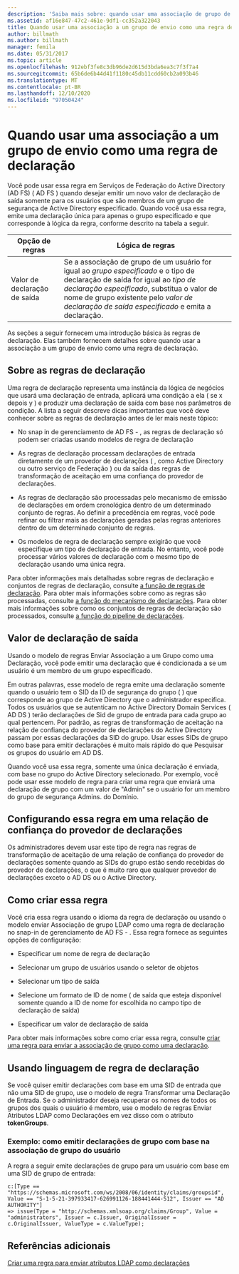 ```yaml
---
description: 'Saiba mais sobre: quando usar uma associação de grupo de envio como uma regra de declaração'
ms.assetid: af16e847-47c2-461e-9df1-cc352a322043
title: Quando usar uma associação a um grupo de envio como uma regra de declaração
author: billmath
ms.author: billmath
manager: femila
ms.date: 05/31/2017
ms.topic: article
ms.openlocfilehash: 912ebf3fe8c3db96de2d615d3bda6ea3c7f3f7a4
ms.sourcegitcommit: 65b6de6b44d41f1180c45db11cdd60cb2a093b46
ms.translationtype: MT
ms.contentlocale: pt-BR
ms.lasthandoff: 12/10/2020
ms.locfileid: "97050424"
---
```

# <a name="when-to-use-a-send-group-membership-as-a-claim-rule"></a>Quando usar uma associação a um grupo de envio como uma regra de declaração
Você pode usar essa regra em Serviços de Federação do Active Directory (AD FS) \( AD FS \) quando desejar emitir um novo valor de declaração de saída somente para os usuários que são membros de um grupo de segurança de Active Directory especificado. Quando você usa essa regra, emite uma declaração única para apenas o grupo especificado e que corresponde à lógica da regra, conforme descrito na tabela a seguir.

|Opção de regras|Lógica de regras|
|---------------|--------------|
|Valor de declaração de saída|Se a associação de grupo de um usuário for igual ao *grupo especificado* e o tipo de declaração de saída for igual ao *tipo de declaração especificado*, substitua o valor de nome de grupo existente pelo *valor de declaração de saída especificado* e emita a declaração.|

As seções a seguir fornecem uma introdução básica às regras de declaração. Elas também fornecem detalhes sobre quando usar a associação a um grupo de envio como uma regra de declaração.

## <a name="about-claim-rules"></a>Sobre as regras de declaração
Uma regra de declaração representa uma instância da lógica de negócios que usará uma declaração de entrada, aplicará uma condição a ela \( se x depois y \) e produzir uma declaração de saída com base nos parâmetros de condição. A lista a seguir descreve dicas importantes que você deve conhecer sobre as regras de declaração antes de ler mais neste tópico:

-   No snap in de gerenciamento de AD FS \- , as regras de declaração só podem ser criadas usando modelos de regra de declaração

-   As regras de declaração processam declarações de entrada diretamente de um provedor de declarações \( , como Active Directory ou outro serviço de Federação \) ou da saída das regras de transformação de aceitação em uma confiança do provedor de declarações.

-   As regras de declaração são processadas pelo mecanismo de emissão de declarações em ordem cronológica dentro de um determinado conjunto de regras. Ao definir a precedência em regras, você pode refinar ou filtrar mais as declarações geradas pelas regras anteriores dentro de um determinado conjunto de regras.

-   Os modelos de regra de declaração sempre exigirão que você especifique um tipo de declaração de entrada. No entanto, você pode processar vários valores de declaração com o mesmo tipo de declaração usando uma única regra.

Para obter informações mais detalhadas sobre regras de declaração e conjuntos de regras de declaração, consulte [a função de regras de declaração](The-Role-of-Claim-Rules.md). Para obter mais informações sobre como as regras são processadas, consulte [a função do mecanismo de declarações](The-Role-of-the-Claims-Engine.md). Para obter mais informações sobre como os conjuntos de regras de declaração são processados, consulte [a função do pipeline de declarações](The-Role-of-the-Claims-Pipeline.md).

## <a name="outgoing-claim-value"></a>Valor de declaração de saída
Usando o modelo de regras Enviar Associação a um Grupo como uma Declaração, você pode emitir uma declaração que é condicionada a se um usuário é um membro de um grupo especificado.

Em outras palavras, esse modelo de regra emite uma declaração somente quando o usuário tem o SID da ID de segurança do grupo \( \) que corresponde ao grupo de Active Directory que o administrador especifica. Todos os usuários que se autenticam no Active Directory Domain Services \( AD DS \) terão declarações de Sid de grupo de entrada para cada grupo ao qual pertencem. Por padrão, as regras de transformação de aceitação na relação de confiança do provedor de declarações do Active Directory passam por essas declarações da SID do grupo. Usar esses SIDs de grupo como base para emitir declarações é muito mais rápido do que Pesquisar os grupos do usuário em AD DS.

Quando você usa essa regra, somente uma única declaração é enviada, com base no grupo do Active Directory selecionado. Por exemplo, você pode usar esse modelo de regra para criar uma regra que enviará uma declaração de grupo com um valor de "Admin" se o usuário for um membro do grupo de segurança Admins. do Domínio.

## <a name="configuring-this-rule-on-a-claims-provider-trust"></a>Configurando essa regra em uma relação de confiança do provedor de declarações
Os administradores devem usar este tipo de regra nas regras de transformação de aceitação de uma relação de confiança do provedor de declarações somente quando as SIDs do grupo estão sendo recebidas do provedor de declarações, o que é muito raro que qualquer provedor de declarações exceto o AD DS ou o Active Directory.

## <a name="how-to-create-this-rule"></a>Como criar essa regra
Você cria essa regra usando o idioma da regra de declaração ou usando o modelo enviar Associação de grupo LDAP como uma regra de declaração no snap-in de gerenciamento de AD FS \- . Essa regra fornece as seguintes opções de configuração:

-   Especificar um nome de regra de declaração

-   Selecionar um grupo de usuários usando o seletor de objetos

-   Selecionar um tipo de saída

-   Selecione um formato de ID de nome \( de saída que esteja disponível somente quando a ID de nome for escolhida no campo tipo de declaração de saída\)

-   Especificar um valor de declaração de saída

Para obter mais informações sobre como criar essa regra, consulte [criar uma regra para enviar a associação de grupo como uma declaração](/previous-versions/windows/it-pro/windows-server-2012-R2-and-2012/ee913569(v=ws.11)).

## <a name="using-the-claim-rule-language"></a>Usando linguagem de regra de declaração
Se você quiser emitir declarações com base em uma SID de entrada que não uma SID de grupo, use o modelo de regra Transformar uma Declaração de Entrada. Se o administrador deseja recuperar os nomes de todos os grupos dos quais o usuário é membro, use o modelo de regras Enviar Atributos LDAP como Declarações em vez disso com o atributo **tokenGroups**.

### <a name="example-how-to-issue-group-claims-based-on-the-users-group-membership"></a>Exemplo: como emitir declarações de grupo com base na associação de grupo do usuário
A regra a seguir emite declarações de grupo para um usuário com base em uma SID de grupo de entrada:

```
c:[Type == "https://schemas.microsoft.com/ws/2008/06/identity/claims/groupsid", Value == "S-1-5-21-397933417-626991126-188441444-512", Issuer == "AD AUTHORITY"]
=> issue(Type = "http://schemas.xmlsoap.org/claims/Group", Value = "administrators", Issuer = c.Issuer, OriginalIssuer = c.OriginalIssuer, ValueType = c.ValueType);
```

## <a name="additional-references"></a>Referências adicionais
[Criar uma regra para enviar atributos LDAP como declarações](/previous-versions/windows/it-pro/windows-server-2012-R2-and-2012/dd807115(v=ws.11))

